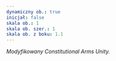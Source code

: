 ```yaml
---
dynamiczny ob.: true
inicjał: false
skala ob.: 1
skala ob. szer.: 1
skala ob. z boku: 1.1
---
```


*Modyfikowany Constitutional Arms Unity.*